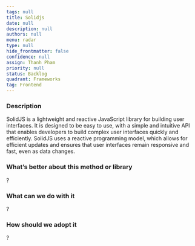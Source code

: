 ```yaml
---
tags: null
title: Solidjs
date: null
description: null
authors: null
menu: radar
type: null
hide_frontmatter: false
confidence: null
assign: Thanh Pham
priority: null
status: Backlog
quadrant: Frameworks
tag: Frontend
---
```


<!-- table_of_contents 40810a83-c457-4e89-83aa-27640b25dd45 -->

### Description
SolidJS is a lightweight and reactive JavaScript library for building user interfaces. It is designed to be easy to use, with a simple and intuitive API that enables developers to build complex user interfaces quickly and efficiently. SolidJS uses a reactive programming model, which allows for efficient updates and ensures that user interfaces remain responsive and fast, even as data changes.

### What’s better about this method or library
?

### What can we do with it
?

### How should we adopt it
?

<!-- child_database 2d646598-1a6e-400f-986d-110039abd5a6 -->
